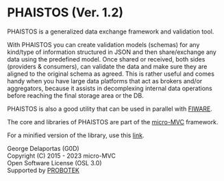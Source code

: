 # PHAISTOS (Ver. 1.2)
PHAISTOS is a generalized data exchange framework and validation tool.

With PHAISTOS you can create validation models (schemas) for any kind/type of information structured in JSON and then share/exchange any data using the predefined model. Once shared or received, both sides (providers & consumers), can validate the data and make sure they are aligned to the original schema as agreed.
This is rather useful and comes handy when you have large data platforms that act as brokers and/or aggregators, because it assists in decomplexing internal data operations before reaching the final storage area or the DB.

PHAISTOS is also a good utility that can be used in parallel with [FIWARE](https://www.fiware.org/).

The core and libraries of PHAISTOS are part of the [micro-MVC](https://github.com/g0d/micro-MVC) framework.

For a minified version of the library, use this [link](https://cdn.jsdelivr.net/gh/g0d/PHAISTOS@main/phaistos.min.js).



George Delaportas (G0D)  
Copyright (C) 2015 - 2023 micro-MVC  
Open Software License (OSL 3.0)  
Supported by [PROBOTEK](https://probotek.eu/)  
